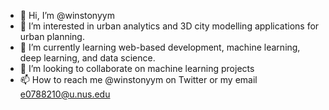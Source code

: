 - 👋 Hi, I’m @winstonyym
- 👀 I’m interested in urban analytics and 3D city modelling applications for urban planning.
- 🌱 I’m currently learning web-based development, machine learning, deep learning, and data science. 
- 💞️ I’m looking to collaborate on machine learning projects
- 📫 How to reach me @winstonyym on Twitter or my email e0788210@u.nus.edu

<!---
winstonyym/winstonyym is a ✨ special ✨ repository because its `README.md` (this file) appears on your GitHub profile.
You can click the Preview link to take a look at your changes.
--->
